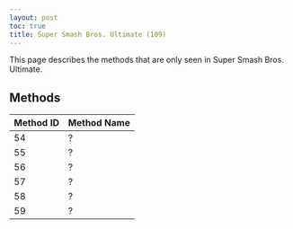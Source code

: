 ```yaml
---
layout: post
toc: true
title: Super Smash Bros. Ultimate (109)
---
```


This page describes the methods that are only seen in Super Smash Bros. Ultimate.

## Methods

| Method ID | Method Name |
| --------- | ----------- |
| 54        | ?           |
| 55        | ?           |
| 56        | ?           |
| 57        | ?           |
| 58        | ?           |
| 59        | ?           |
